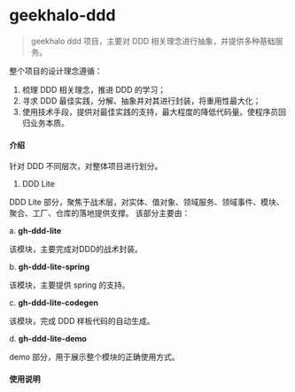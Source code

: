 # geekhalo-ddd
> geekhalo ddd 项目，主要对 DDD 相关理念进行抽象，并提供多种基础服务。

整个项目的设计理念遵循：
1. 梳理 DDD 相关理念，推进 DDD 的学习；
2. 寻求 DDD 最佳实践，分解、抽象并对其进行封装，将重用性最大化；
3. 使用技术手段，提供对最佳实践的支持，最大程度的降低代码量。使程序员回归业务本质。

#### 介绍
针对 DDD 不同层次，对整体项目进行划分。

1. DDD Lite

DDD Lite 部分，聚焦于战术层，对实体、值对象、领域服务、领域事件、模块、聚合、工厂、仓库的落地提供支撑。
该部分主要由：

a. **gh-ddd-lite**

该模块，主要完成对DDD的战术封装。

b. **gh-ddd-lite-spring**

该模块，主要提供 spring 的支持。

c. **gh-ddd-lite-codegen**

该模块，完成 DDD 样板代码的自动生成。

d. **gh-ddd-lite-demo**

demo 部分，用于展示整个模块的正确使用方式。


#### 使用说明
